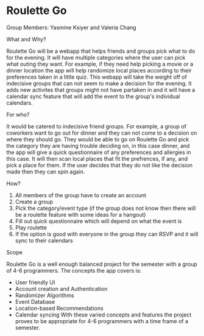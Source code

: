 # Roulette Go
Group Members: Yasmine Ksiyer and Valeria Chang

What and Why?

Roulette Go will be a webapp that helps friends and groups pick what to do for the evening. It will have multiple categories where the user can pick what outing they want. For example, if they need help picking a movie or a dinner location the app will help randomize local places according to their preferences taken in a little quiz. This webapp will take the weight off of indecisive groups that can not seem to make a decision for the evening. It adds new activites that groups might not have partaken in and it will have a calendar sync feature that will add the event to the group's individual calendars.

For who?

It would be catered to indecisive friend groups. For example, a group of coworkers want to go out for dinner and they can not come to a decision on where they should go. They would be able to go on Roulette Go and pick the category they are having trouble deciding on, in this case dinner, and the app will give a quick questionnaire of any preferences and allergies in this case. It will then scan local places that fit the prefrences, if any, and pick a place for them. If the user decides that they do not like the decision made then they can spin again. 

How?
1) All members of the group have to create an account
2) Create a group
3) Pick the category/event type (if the group does not know then there will be a roulette feature with some ideas for a hangout)
4) Fill out quick questionnaire which will depend on what the event is
5) Play roulette
6) If the option is good with everyone in the group they can RSVP and it will sync to their calendars

Scope

Roulette Go is a well enough balanced project for the semester with a group of 4-6 programmers.
The concepts the app covers is:
- User friendly UI
- Account creation and Authentication
- Randomizer Algorithms
- Event Database
- Location-based Recommendations
- Calendar syncing
With these varied concepts and features the project proves to be appropriate for 4-6 programmers with a time frame of a semester.
